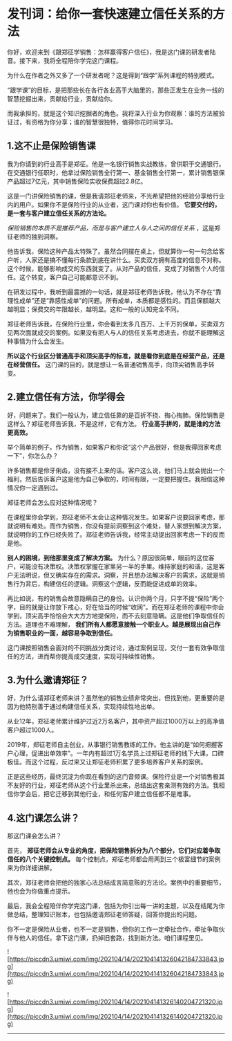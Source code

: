 # 发刊词：给你一套快速建立信任关系的方法

你好，欢迎来到《跟郑征学销售：怎样赢得客户信任》，我是这门课的研发者陆音。接下来，我将全程陪你学完这门课程。

为什么在作者之外又多了一个研发者呢？这是得到“跟学”系列课程的特别模式。

“跟学课”的目标，是把那些长在各行各业高手大脑里的，那些正发生在业务一线的智慧挖掘出来，贡献给行业，贡献给你。

而我承担的，就是这个知识挖掘者的角色。我将深入行业为你观察：谁的方法被验证过，有资格为你分享；谁的智慧很独特，值得你花时间学习。

## 1.这不止是保险销售课

我为你请到的行业高手是郑征。他是一名银行销售实战教练，曾供职于交通银行。在交通银行任职时，他拿过保险销售全行第一、基金销售全行第一，累计销售银保产品超过7亿元，其中销售保险实收保费超过2.8亿。

这是一门讲保险销售的课，但是我请郑征老师来，不光希望把他的经验分享给行业内的用户。如果你不是保险行业的从业者，这门课对你也有价值。 **它要交付的，是一套与客户建立信任关系的方法论。**

 *保险销售的本质不是推荐产品，而是与客户建立人与人之间的信任关系* ，这是郑征老师的独到洞察。

他告诉我，保险这种产品太特殊了。虽然合同摆在桌上，但就算你一句一句念给客户听，人家还是搞不懂每行条款到底在讲什么。买卖双方拥有高度的信息不对称。这个时候，能够影响成交的东西就变了。从对产品的信任，变成了对销售个人的信任。这个转变，客户自己可能都意识不到。

在研发过程中，我听到最震撼的一句话，就是郑征老师告诉我，他认为不存在“靠理性成单”还是“靠感性成单”的问题。所有成单，本质都是感性的。而且保额越大越明显；保费交的年限越长，越明显。这和一般的认知完全不同。

郑征老师告诉我，在保险行业里，你会看到太多几百万、上千万的保单，买卖双方见两次面就成交的案例。如果没有把人与人的信任关系考虑进去，你就不能理解这种事情为什么会发生。

 **所以这个行业区分普通高手和顶尖高手的标准，就是看你到底是在经营产品，还是在经营信任。** 这门课的目的，就是想让一名普通销售高手，向顶尖销售高手转变。

## 2.建立信任有方法，你学得会

好，问题来了。我们一般认为，建立信任靠的是百折不挠、掏心掏肺。保险销售是这样么？郑征老师告诉我，不是这样，它有方法。 **行业高手拼的，就是谁的方法更高效。**

举个简单的例子。作为销售，如果客户和你说“这个产品很好，但是我得回家考虑一下”，你怎么办？

许多销售都是伶牙俐齿，没有接不上来的话。客户这么说，他们马上就会抛出一个福利，然后告诉客户这是他为自己争取的，时间有限，一定要把握住。我相信这种情况你一定遇到过。

郑征老师会怎么应对这种情况呢？

在课程里你会学到，郑征老师不太会让这种情况发生。如果客户说要回家考虑，那就说明有难处。而作为销售，你没有提前洞察到这个难处，替人家想到解决方案，就说明你的工作已经失败了。郑征老师告诉我，经常主动提出回家考虑一下的反而是他。

 **别人的困境，到他那里变成了解决方案。** 为什么？原因很简单，眼前的这位客户，可能没有决策权。决策权掌握在家里另一半的手里。维持家庭的和谐，这是客户无法明说，但又确实存在的需求。洞察，并且想办法解决客户的需求，这就是销售行为背后，构建信任的逻辑。洞察这个逻辑，反而能促进成单的效率。

再比如说，有的销售会故意隐瞒自己的身份。认识你两个月，只字不提“保险”两个字，目的就是让你放下戒心，好在恰当的时候“收网”。而在郑征老师的课程中你会学到，顶尖高手恰恰会大大方方地提保险，而不去刻意隐瞒。这是他们争取信任的方法。道理也不难理解， **我们所有人都愿意接触一个职业人。越是展现出自己作为销售职业的一面，越容易争取到信任。**

这门课按照销售会面对的不同挑战分类讨论，通过案例呈现，交付一套有效争取信任的方法，进而帮你提高成交速度，实现可持续性销售。

## 3.为什么邀请郑征？

好，为什么请郑征老师来讲？虽然他的销售业绩非常突出，但找到他，更重要的是因为他特别善于通过构建信任关系，实现持续性地出单。

从业12年，郑征老师累计维护过近2万名客户，其中资产超过1000万以上的高净值客户超过1000人。

2019年，郑征老师自主创业，从事银行销售教练的工作。他主讲的是“如何把握客户心理，促进出单效率”。一年内有超过1万名学员上过郑征老师的线下大课，口碑极佳。而这个过程，反过来又让郑征老师积累了更多培养客户关系的案例。

正是这些经历，最终沉淀为你现在看到的这门音频课。保险行业是一个对销售极其不友好的行业，郑征老师从这个行业里杀出来，总结出这套亲测有效的方法。我相信你学会后，把它迁移到其他行业，和任何客户建立信任都不是难事。

## 4.这门课怎么讲？

那这门课会怎么讲？

首先， **郑征老师会从专业的角度，把保险销售拆分为八个部分，它们对应着争取信任的八个关键控制点。** 每个控制点，郑征老师都会用两到三个极富细节的案例来为你详细讲解。

其次，郑征老师会把他的独家心法总结成言简意赅的方法论。案例中的重要细节，他也会为你做重点提示。

最后，我会全程陪伴你学完这门课，包括为你引出每一讲的主题，以及在结尾为你做总结，整理知识账本，也包括邀请郑征老师答疑，回答你提出的问题。

你不一定是保险从业者，也不一定是销售，但你的工作一定牵扯合作，牵扯争取伙伴与他人的信任。拿下这门课，扔掉旧套路，找到新方法。咱们课程里见。

![https://piccdn3.umiwi.com/img/202104/14/202104141326042184733843.jpg](https://piccdn3.umiwi.com/img/202104/14/202104141326042184733843.jpg)

![https://piccdn3.umiwi.com/img/202104/14/202104141326140204721320.jpg](https://piccdn3.umiwi.com/img/202104/14/202104141326140204721320.jpg)

---
